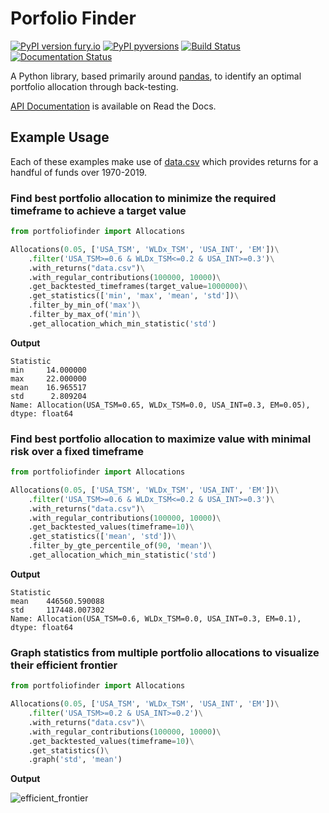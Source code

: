 # Porfolio Finder

[![PyPI version fury.io](https://badge.fury.io/py/portfoliofinder.svg)](https://pypi.python.org/pypi/portfoliofinder/)
[![PyPI pyversions](https://img.shields.io/pypi/pyversions/portfoliofinder.svg)](https://pypi.python.org/pypi/portfoliofinder/)
[![Build Status](https://travis-ci.org/asteffey/portfolio-finder.svg?branch=master)](https://travis-ci.org/asteffey/portfolio-finder)
[![Documentation Status](https://readthedocs.org/projects/portfolio-finder/badge/?version=latest)](https://portfolio-finder.readthedocs.io/en/latest/?badge=latest)

A Python library, based primarily around [pandas](https://pandas.pydata.org/docs/index.html), 
to identify an optimal portfolio allocation through back-testing.

[API Documentation](https://portfolio-finder.readthedocs.io/en/latest/) is available on Read the Docs.

## Example Usage

Each of these examples make use of [data.csv](https://github.com/asteffey/portfolio-finder/blob/master/data.csv) which provides returns for a 
handful of funds over 1970-2019.

### Find best portfolio allocation to minimize the required timeframe to achieve a target value
```python
from portfoliofinder import Allocations

Allocations(0.05, ['USA_TSM', 'WLDx_TSM', 'USA_INT', 'EM'])\
    .filter('USA_TSM>=0.6 & WLDx_TSM<=0.2 & USA_INT>=0.3')\
    .with_returns("data.csv")\
    .with_regular_contributions(100000, 10000)\
    .get_backtested_timeframes(target_value=1000000)\
    .get_statistics(['min', 'max', 'mean', 'std'])\
    .filter_by_min_of('max')\
    .filter_by_max_of('min')\
    .get_allocation_which_min_statistic('std')
```

**Output**
```text
Statistic
min     14.000000
max     22.000000
mean    16.965517
std      2.809204
Name: Allocation(USA_TSM=0.65, WLDx_TSM=0.0, USA_INT=0.3, EM=0.05), dtype: float64
```

### Find best portfolio allocation to maximize value with minimal risk over a fixed timeframe
```python
from portfoliofinder import Allocations

Allocations(0.05, ['USA_TSM', 'WLDx_TSM', 'USA_INT', 'EM'])\
    .filter('USA_TSM>=0.6 & WLDx_TSM<=0.2 & USA_INT>=0.3')\
    .with_returns("data.csv")\
    .with_regular_contributions(100000, 10000)\
    .get_backtested_values(timeframe=10)\
    .get_statistics(['mean', 'std'])\
    .filter_by_gte_percentile_of(90, 'mean')\
    .get_allocation_which_min_statistic('std')
```

**Output**
```text
Statistic
mean    446560.590088
std     117448.007302
Name: Allocation(USA_TSM=0.6, WLDx_TSM=0.0, USA_INT=0.3, EM=0.1), dtype: float64
```

### Graph statistics from multiple portfolio allocations to visualize their efficient frontier

```python
from portfoliofinder import Allocations

Allocations(0.05, ['USA_TSM', 'WLDx_TSM', 'USA_INT', 'EM'])\
    .filter('USA_TSM>=0.2 & USA_INT>=0.2')\
    .with_returns("data.csv")\
    .with_regular_contributions(100000, 10000)\
    .get_backtested_values(timeframe=10)\
    .get_statistics()\
    .graph('std', 'mean')
```

**Output**

![efficient_frontier](https://user-images.githubusercontent.com/23619800/84746213-a4484e00-af83-11ea-9ee6-da2d6330a4b9.png)


